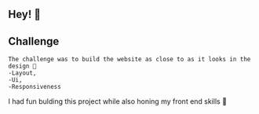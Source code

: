 ## Hey! 👋

## Challenge 
    The challenge was to build the website as close to as it looks in the design 📌
    -Layout,
    -Ui,
    -Responsiveness 
  
I had fun bulding this project while also honing my front end skills 🚀